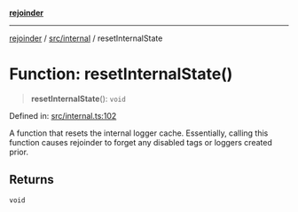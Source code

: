 [**rejoinder**](../../../README.md)

***

[rejoinder](../../../README.md) / [src/internal](../README.md) / resetInternalState

# Function: resetInternalState()

> **resetInternalState**(): `void`

Defined in: [src/internal.ts:102](https://github.com/Xunnamius/rejoinder/blob/ca03dc95b439565d6c2438e8d0f7697514c85819/src/internal.ts#L102)

A function that resets the internal logger cache. Essentially, calling this
function causes rejoinder to forget any disabled tags or loggers created
prior.

## Returns

`void`
